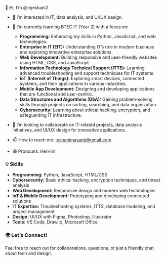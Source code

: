 👋 Hi, I’m @mjeshani2  
- 👀 I’m interested in IT, data analysis, and UI/UX design.  
- 🌱 I’m currently learning BTEC IT (Year 2) with a focus on:  
  - **Programming:** Enhancing my skills in Python, JavaScript, and web technologies.  
  - **Enterprise in IT (EIT):** Understanding IT’s role in modern business and exploring innovative enterprise solutions.  
  - **Web Development:** Building responsive and user-friendly websites using HTML, CSS, and JavaScript.  
  - **Information Technology Technical Support (ITTS):** Learning advanced troubleshooting and support techniques for IT systems.  
  - **IoT (Internet of Things):** Exploring smart devices, connected systems, and their applications in various industries.  
  - **Mobile App Development:** Designing and developing applications that are functional and user-centric.  
  - **Data Structures and Algorithms (DSA):** Gaining problem-solving skills through projects on sorting, searching, and data organization.  
  - **Cybersecurity:** Learning about ethical hacking, encryption, and safeguarding IT infrastructure.  
   
- 💞️ I’m looking to collaborate on IT-related projects, data analysis initiatives, and UI/UX design for innovative applications.  
- 📫 How to reach me: jeshanimayank@gmail.com  
- 😄 Pronouns: He/Him  

### 💡 Skills  
- **Programming:** Python, JavaScript, HTML/CSS  
- **Cybersecurity:** Basic ethical hacking, encryption techniques, and threat analysis  
- **Web Development:** Responsive design and modern web technologies  
- **IoT & Mobile Development:** Prototyping and developing connected solutions  
- **IT Expertise:** Troubleshooting systems, ITTS, database modeling, and project management  
- **Design:** UI/UX with Figma, Photoshop, Illustrator  
- **Tools:** VS Code, Draw.io, Microsoft Office  

### 🌍 Let’s Connect!  
Feel free to reach out for collaborations, questions, or just a friendly chat about tech and design.  

<!---
mjeshani2/mjeshani2 is a ✨ special ✨ repository because its `README.md` (this file) appears on your GitHub profile.
You can click the Preview link to take a look at your changes.
--->

